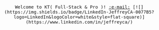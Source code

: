 <p align="center">
   <samp>
     Welcome to KT( Full-Stack & Pro )! <a href='mailto:sunavenue.ca@gmail.com'>:e-mail:</a> [![](https://img.shields.io/badge/LinkedIn-JeffreyCA-0077B5?logo=LinkedIn&logoColor=white&style=flat-square)](https://www.linkedin.com/in/jeffreyca/) <br>
   </samp>   
 </p>
